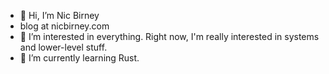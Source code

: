 - 👋 Hi, I’m Nic Birney
- blog at nicbirney.com
- 👀 I’m interested in everything. Right now, I'm really interested in systems and lower-level stuff.
- 🌱 I’m currently learning Rust.

<!---
nickdab/nickdab is a ✨ special ✨ repository because its `README.md` (this file) appears on your GitHub profile.
You can click the Preview link to take a look at your changes.
--->
